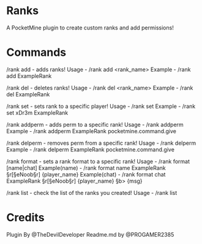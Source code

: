 # Ranks
A PocketMine plugin to create custom ranks and add permissions!

# Commands
/rank add - adds ranks!
    Usage - /rank add <rank_name>
  Example - /rank add ExampleRank

/rank del - deletes ranks!
    Usage - /rank del <rank_name>
  Example - /rank del ExampleRank

/rank set - sets rank to a specific player!
    Usage - /rank set <player> <rank>
  Example - /rank set xDr3m ExampleRank

/rank addperm - adds perm to a specific rank!
    Usage - /rank addperm <rank> <permission>
  Example - /rank addperm ExampleRank pocketmine.command.give

/rank delperm - removes perm from a specific rank!
    Usage - /rank delperm <rank> <permission>
  Example - /rank delperm ExampleRank pocketmine.command.give

/rank format - sets a rank format to a specific rank!
    Usage - /rank format [name|chat] <rank> <format>
  Example(name) - /rank format name ExampleRank §r[§eNoob§r] {player_name}
  Example(chat) - /rank format chat ExampleRank §r[§eNoob§r] {player_name} §b> {msg}

/rank list - check the list of the ranks you created!
    Usage - /rank list

# Credits
  Plugin By @TheDevilDeveloper
  Readme.md by @PROGAMER2385
  
